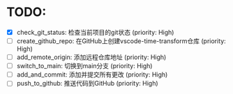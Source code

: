 # TODO:

- [x] check_git_status: 检查当前项目的git状态 (priority: High)
- [ ] create_github_repo: 在GitHub上创建vscode-time-transform仓库 (priority: High)
- [ ] add_remote_origin: 添加远程仓库地址 (priority: High)
- [ ] switch_to_main: 切换到main分支 (priority: High)
- [ ] add_and_commit: 添加并提交所有更改 (priority: High)
- [ ] push_to_github: 推送代码到GitHub (priority: High)
